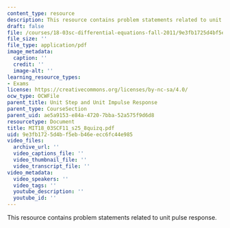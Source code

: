 ```yaml
---
content_type: resource
description: This resource contains problem statements related to unit pulse response.
draft: false
file: /courses/18-03sc-differential-equations-fall-2011/9e3fb1725d4bf5ebb46eecc6fc44e985_MIT18_03SCF11_s25_8quizq.pdf
file_size: ''
file_type: application/pdf
image_metadata:
  caption: ''
  credit: ''
  image-alt: ''
learning_resource_types:
- Exams
license: https://creativecommons.org/licenses/by-nc-sa/4.0/
ocw_type: OCWFile
parent_title: Unit Step and Unit Impulse Response
parent_type: CourseSection
parent_uid: ae5a9153-e84a-4720-7bba-52a575f9d6d8
resourcetype: Document
title: MIT18_03SCF11_s25_8quizq.pdf
uid: 9e3fb172-5d4b-f5eb-b46e-ecc6fc44e985
video_files:
  archive_url: ''
  video_captions_file: ''
  video_thumbnail_file: ''
  video_transcript_file: ''
video_metadata:
  video_speakers: ''
  video_tags: ''
  youtube_description: ''
  youtube_id: ''
---
```

This resource contains problem statements related to unit pulse response.